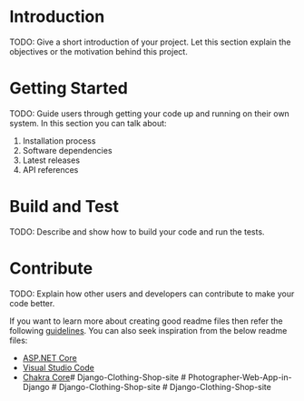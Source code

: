 # Introduction 
TODO: Give a short introduction of your project. Let this section explain the objectives or the motivation behind this project. 

# Getting Started
TODO: Guide users through getting your code up and running on their own system. In this section you can talk about:
1.	Installation process
2.	Software dependencies
3.	Latest releases
4.	API references

# Build and Test
TODO: Describe and show how to build your code and run the tests. 

# Contribute
TODO: Explain how other users and developers can contribute to make your code better. 

If you want to learn more about creating good readme files then refer the following [guidelines](https://docs.microsoft.com/en-us/azure/devops/repos/git/create-a-readme?view=azure-devops). You can also seek inspiration from the below readme files:
- [ASP.NET Core](https://github.com/aspnet/Home)
- [Visual Studio Code](https://github.com/Microsoft/vscode)
- [Chakra Core](https://github.com/Microsoft/ChakraCore)#   D j a n g o - C l o t h i n g - S h o p - s i t e  
 #   P h o t o g r a p h e r - W e b - A p p - i n - D j a n g o  
 #   D j a n g o - C l o t h i n g - S h o p - s i t e  
 #   D j a n g o - C l o t h i n g - S h o p - s i t e  
 